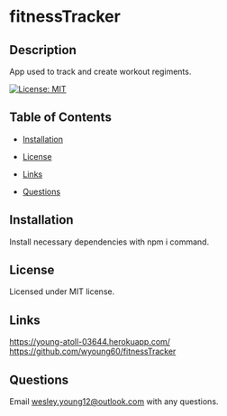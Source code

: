 # fitnessTracker

## Description

App used to track and create workout regiments.

[![License: MIT](https://img.shields.io/badge/License-MIT-yellow.svg)](https://opensource.org/licenses/MIT)

## Table of Contents

- [Installation](#installation)

- [License](#license)

- [Links](#links)

- [Questions](#questions)

## Installation

Install necessary dependencies with npm i command.

## License

Licensed under MIT license.

## Links

https://young-atoll-03644.herokuapp.com/ </br>
https://github.com/wyoung60/fitnessTracker

## Questions

Email wesley.young12@outlook.com with any questions.
